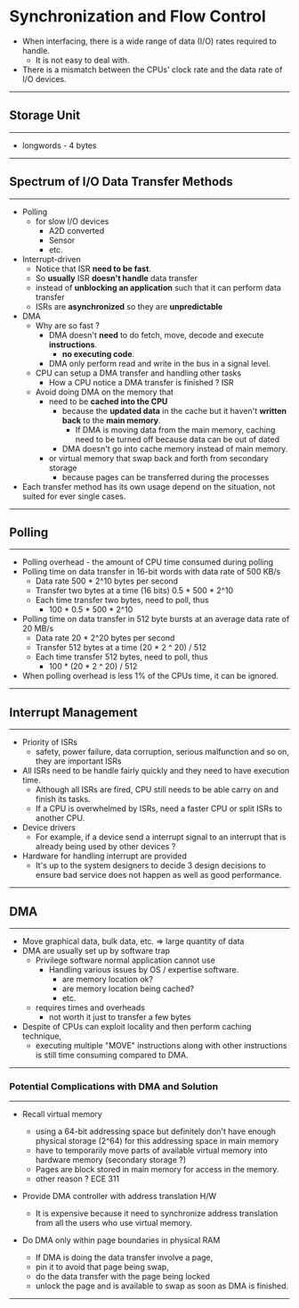 # Synchronization and Flow Control

- When interfacing, there is a wide range of data (I/O) rates required to handle.
  - It is not easy to deal with.
- There is a mismatch between the CPUs' clock rate and the data rate of I/O devices.

---

## Storage Unit

---

- longwords - 4 bytes

---

## Spectrum of I/O Data Transfer Methods

---

- Polling
  - for slow I/O devices
    - A2D converted
    - Sensor
    - etc.
- Interrupt-driven
  - Notice that ISR **need to be fast**.
  - So **usually** ISR **doesn't handle** data transfer 
  - instead of **unblocking an application** such that it can perform data transfer
  - ISRs are **asynchronized** so they are **unpredictable**
- DMA
  - Why are so fast ?
    - DMA doesn't **need** to do fetch, move, decode and execute **instructions**.
      - **no executing code**.
    - DMA only perform read and write in the bus in a signal level.
  - CPU can setup a DMA transfer and handling other tasks
    - How a CPU notice a DMA transfer is finished ? ISR
  - Avoid doing DMA on the memory that 
    - need to be **cached into the CPU** 
      - because the **updated data** in the cache but it haven't **written back** to the **main memory**.
        - If DMA is moving data from the main memory, caching need to be turned off because data can be out of dated
      - DMA doesn't go into cache memory instead of main memory.
    - or virtual memory that swap back and forth from secondary storage
      - because pages can be transferred during the processes
- Each transfer method has its own usage depend on the situation, not suited for ever single cases.

---

## Polling

---

- Polling overhead - the amount of CPU time consumed during polling
- Polling time on data transfer in 16-bit words with data rate of 500 KB/s
  - Data rate 500 * 2^10 bytes per second
  - Transfer two bytes at a time (16 bits) 0.5 * 500 * 2^10
  - Each time transfer two bytes, need to poll, thus
    - 100 * 0.5 * 500 * 2^10 
- Polling time on data transfer in 512 byte bursts at an average data rate of 20 MB/s
  - Data rate 20 * 2^20 bytes per second
  - Transfer 512 bytes at a time (20 * 2 ^ 20) / 512
  - Each time transfer 512 bytes, need to poll, thus
    - 100 * (20 * 2 ^ 20) / 512
- When polling overhead is less 1% of the CPUs time, it can be ignored.

---

## Interrupt Management

---

- Priority of ISRs
  - safety, power failure, data corruption, serious malfunction and so on, they are important ISRs
- All ISRs need to be handle fairly quickly and they need to have execution time.
  - Although all ISRs are fired, CPU still needs to be able carry on and finish its tasks.
  - If a CPU is overwhelmed by ISRs, need a faster CPU or split ISRs to another CPU.
- Device drivers
  - For example, if a device send a interrupt signal to an interrupt that is already being used by other devices ?
- Hardware for handling interrupt are provided
  - It's up to the system designers to decide 3 design decisions to ensure bad service does not happen as well as good performance.


---

## DMA

---

- Move graphical data, bulk data, etc. => large quantity of data
- DMA are usually set up by software trap
  - Privilege software normal application cannot use
    - Handling various issues by OS / expertise  software.
      - are memory location ok?
      - are memory location being cached?
      - etc.
  - requires times and overheads
    - not worth it just to transfer a few bytes
- Despite of CPUs can exploit locality and then perform caching technique, 
  - executing multiple "MOVE" instructions along with other instructions is still time consuming  compared to DMA.


---

### Potential Complications with DMA and Solution

---

- Recall virtual memory
  - using a 64-bit addressing space but definitely don't have enough physical storage (2^64) for this addressing space in main memory
  - have to temporarily move parts of available virtual memory into hardware memory (secondary storage ?)
  - Pages are block stored in main memory for access in the memory.
  - other reason ? ECE 311

- Provide DMA controller with address translation H/W
  - It is expensive because it need to synchronize address translation from all the users who use virtual memory.
- Do DMA only within page boundaries in physical RAM
  - If DMA is doing the data transfer involve a page, 
  - pin it to avoid that page being swap, 
  - do the data transfer with the page being locked
  - unlock the page and is available to swap as soon as DMA is finished.

---

